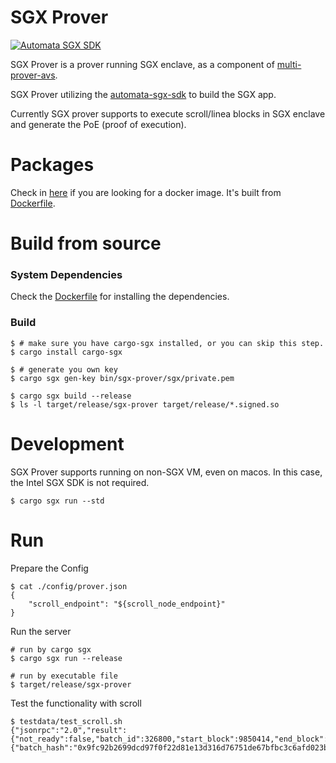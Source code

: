 # SGX Prover
[![Automata SGX SDK](https://img.shields.io/badge/Power%20By-Automata%20SGX%20SDK-orange.svg)](https://github.com/automata-network/automata-sgx-sdk)

SGX Prover is a prover running SGX enclave, as a component of [multi-prover-avs](https://github.com/automata-network/multi-prover-avs).

SGX Prover utilizing the [automata-sgx-sdk](https://github.com/automata-network/automata-sgx-sdk) to build the SGX app.

Currently SGX prover supports to execute scroll/linea blocks in SGX enclave and generate the PoE (proof of execution).

# Packages

Check in [here](https://github.com/automata-network/sgx-prover/pkgs/container/sgx-prover) if you are looking for a docker image. It's built from [Dockerfile](docker/Dockerfile).

# Build from source

### System Dependencies

Check the [Dockerfile](docker/Dockerfile) for installing the dependencies.

### Build

```
$ # make sure you have cargo-sgx installed, or you can skip this step.
$ cargo install cargo-sgx

$ # generate you own key
$ cargo sgx gen-key bin/sgx-prover/sgx/private.pem

$ cargo sgx build --release
$ ls -l target/release/sgx-prover target/release/*.signed.so
```

# Development

SGX Prover supports running on non-SGX VM, even on macos. In this case, the Intel SGX SDK is not required.

```
$ cargo sgx run --std 
```

# Run

Prepare the Config
```
$ cat ./config/prover.json
{
    "scroll_endpoint": "${scroll_node_endpoint}"
}
```

Run the server
```
# run by cargo sgx
$ cargo sgx run --release

# run by executable file
$ target/release/sgx-prover
```

Test the functionality with scroll
```
$ testdata/test_scroll.sh
{"jsonrpc":"2.0","result":{"not_ready":false,"batch_id":326800,"start_block":9850414,"end_block":9850527,"poe":{"batch_hash":"0x9fc92b2699dcd97f0f22d81e13d316d76751de67bfbc3c6afd023b05ca930f37","state_hash":"0xc0eff2fa84b7e0591d49994fed63d0ca9e69f77f9658caec93c7f452a18c0808","prev_state_root":"0x02b0659557cbef26689ca30067bd17658b55db5555aeffeb60025ede53e7fefb","new_state_root":"0x15277dcb70eabc3703a816f470f9b9f05aa4272d232ca6c7ced84d4874f5bb0e","withdrawal_root":"0x0aaa5af01432a5037adc40237e9f88c1059de1c207fe1b5287a595cd94c729d3","signature":"0x0000000000000000000000000000000000000000000000000000000000000000000000000000000000000000000000000000000000000000000000000000000000"}},"id":1}
```